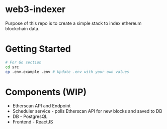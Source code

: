 # web3-indexer
Purpose of this repo is to create a simple stack to index ethereum blockchain data.
# Getting Started
```bash
# For Go section
cd src
cp .env.example .env # Update .env with your own values
```
# Components (WIP)
- Etherscan API and Endpoint
- Scheduler service - polls Etherscan API for new blocks and saved to DB 
- DB - PostgresQL 
- Frontend - ReactJS